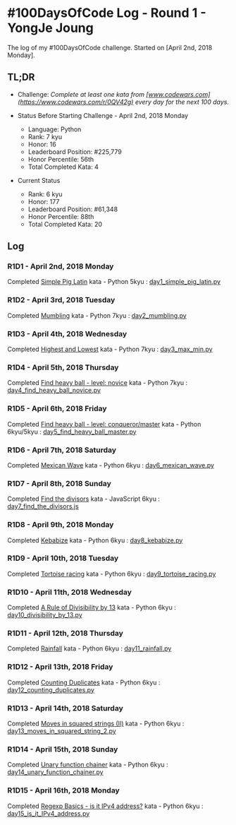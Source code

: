 # #100DaysOfCode Log - Round 1 - YongJe Joung

The log of my #100DaysOfCode challenge. Started on [April 2nd, 2018 Monday].

## TL;DR

* Challenge: *Complete at least one kata from [www.codewars.com](https://www.codewars.com/r/0QV42g) every day for the next 100 days.*

* Status Before Starting Challenge - April 2nd, 2018 Monday
  - Language: Python
  - Rank: 7 kyu
  - Honor: 16
  - Leaderboard Position: #225,779
  - Honor Percentile: 56th
  - Total Completed Kata: 4

* Current Status
  - Rank: 6 kyu
  - Honor: 177
  - Leaderboard Position: #61,348
  - Honor Percentile: 88th
  - Total Completed Kata: 20


## Log

### R1D1 - April 2nd, 2018 Monday
Completed [Simple Pig Latin](https://www.codewars.com/kata/520b9d2ad5c005041100000f/train/python) kata - Python 5kyu : [day1_simple_pig_latin.py](/r1/day1_simple_pig_latin.py)

### R1D2 - April 3rd, 2018 Tuesday
Completed [Mumbling](https://www.codewars.com/kata/5667e8f4e3f572a8f2000039/train/python) kata - Python 7kyu : [day2_mumbling.py](/r1/day2_mumbling.py)

### R1D3 - April 4th, 2018 Wednesday
Completed [Highest and Lowest](https://www.codewars.com/kata/554b4ac871d6813a03000035/train/python) kata - Python 7kyu : [day3_max_min.py](/r1/day3_max_min.py)

### R1D4 - April 5th, 2018 Thursday
Completed [Find heavy ball - level: novice](https://www.codewars.com/kata/544047f0cf362503e000036e) kata - Python 7kyu : [day4_find_heavy_ball_novice.py](/r1/day4_find_heavy_ball_novice.py)

### R1D5 - April 6th, 2018 Friday
Completed [Find heavy ball - level: conqueror/master](http://www.codewars.com/kata/find-heavy-ball-level-master/train/python) kata - Python 6kyu/5kyu : [day5_find_heavy_ball_master.py](/r1/day5_find_heavy_ball_master.py)

### R1D6 - April 7th, 2018 Saturday
Completed [Mexican Wave](https://www.codewars.com/kata/mexican-wave/train/python) kata - Python 6kyu : [day6_mexican_wave.py](/r1/day6_mexican_wave.py)

### R1D7 - April 8th, 2018 Sunday
Completed [Find the divisors](https://www.codewars.com/kata/find-the-divisors/javascript) kata - JavaScript 6kyu : [day7_find_the_divisors.js](/r1/day7_find_the_divisors.js)

### R1D8 - April 9th, 2018 Monday
Completed [Kebabize](https://www.codewars.com/kata/57f8ff867a28db569e000c4a/train/python) kata - Python 6kyu : [day8_kebabize.py](/r1/day8_kebabize.py)

### R1D9 - April 10th, 2018 Tuesday
Completed [Tortoise racing](http://www.codewars.com/kata/55e2adece53b4cdcb900006c/train/python) kata - Python 6kyu : [day9_tortoise_racing.py](/r1/day9_tortoise_racing.py)

### R1D10 - April 11th, 2018 Wednesday
Completed [A Rule of Divisibility by 13](https://www.codewars.com/kata/564057bc348c7200bd0000ff/train/python) kata - Python 6kyu : [day10_divisibility_by_13.py](/r1/day10_divisibility_by_13.py)

### R1D11 - April 12th, 2018 Thursday
Completed [Rainfall](https://www.codewars.com/kata/564057bc348c7200bd0000ff/train/python) kata - Python 6kyu : [day11_rainfall.py](/r1/day11_rainfall.py)

### R1D12 - April 13th, 2018 Friday
Completed [Counting Duplicates](https://www.codewars.com/kata/counting-duplicates) kata - Python 6kyu : [day12_counting_duplicates.py](/r1/day12_counting_duplicates.py)

### R1D13 - April 14th, 2018 Saturday
Completed [Moves in squared strings (II)](https://www.codewars.com/kata/moves-in-squared-strings-ii) kata - Python 6kyu : [day13_moves_in_squared_string_2.py](/r1/day13_moves_in_squared_string_2.py)

### R1D14 - April 15th, 2018 Sunday
Completed [Unary function chainer](https://www.codewars.com/kata/unary-function-chainer) kata - Python 6kyu : [day14_unary_function_chainer.py](/r1/day14_unary_function_chainer.py)

### R1D15 - April 16th, 2018 Monday
Completed [Regexp Basics - is it IPv4 address?](https://www.codewars.com/kata/regexp-basics-is-it-ipv4-address) kata - Python 6kyu : [day15_is_it_IPv4_address.py](/r1/day15_is_it_IPv4_address.py)
